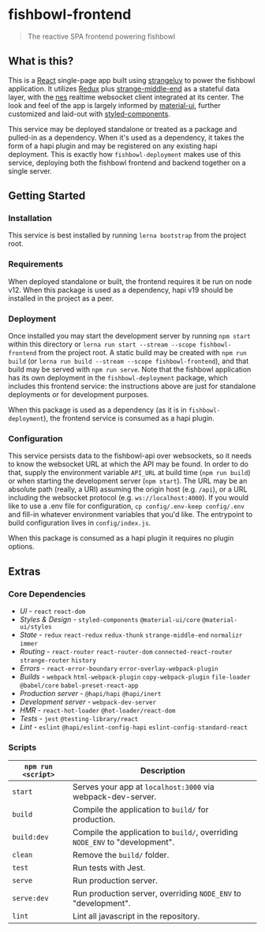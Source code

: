 # fishbowl-frontend
> The reactive SPA frontend powering fishbowl

## What is this?
This is a [React](https://reactjs.org/) single-page app built using [strangeluv](https://github.com/BigRoomStudios/strangeluv) to power the fishbowl application.  It utilizes [Redux](https://redux.js.org/) plus [strange-middle-end](https://github.com/BigRoomStudios/strange-middle-end) as a stateful data layer, with the [nes](https://hapi.dev/module/nes/) realtime websocket client integrated at its center.  The look and feel of the app is largely informed by [material-ui](https://material-ui.com/), further customized and laid-out with [styled-components](https://styled-components.com/).

This service may be deployed standalone or treated as a package and pulled-in as a dependency.  When it's used as a dependency, it takes the form of a hapi plugin and may be registered on any existing hapi deployment.  This is exactly how `fishbowl-deployment` makes use of this service, deploying both the fishbowl frontend and backend together on a single server.

## Getting Started
### Installation
This service is best installed by running `lerna bootstrap` from the project root.

### Requirements
When deployed standalone or built, the frontend requires it be run on node v12.  When this package is used as a dependency, hapi v19 should be installed in the project as a peer.

### Deployment
Once installed you may start the development server by running `npm start` within this directory or `lerna run start --stream --scope fishbowl-frontend` from the project root.  A static build may be created with `npm run build` (or `lerna run build --stream --scope fishbowl-frontend`), and that build may be served with `npm run serve`.  Note that the fishbowl application has its own deployment in the `fishbowl-deployment` package, which includes this frontend service: the instructions above are just for standalone deployments or for development purposes.

When this package is used as a dependency (as it is in `fishbowl-deployment`), the frontend service is consumed as a hapi plugin.

### Configuration
This service persists data to the fishbowl-api over websockets, so it needs to know the websocket URL at which the API may be found.  In order to do that, supply the environment variable `API_URL` at build time (`npm run build`) or when starting the development server (`npm start`).  The URL may be an absolute path (really, a URI) assuming the origin host (e.g. `/api`), or a URL
 including the websocket protocol (e.g. `ws://localhost:4000`).  If you would like to use a .env file for configuration, `cp config/.env-keep config/.env` and fill-in whatever environment variables that you'd like.  The entrypoint to build configuration lives in `config/index.js`.

When this package is consumed as a hapi plugin it requires no plugin options.

## Extras

### Core Dependencies

 - *UI* - `react` `react-dom`
 - *Styles & Design* - `styled-components` `@material-ui/core` `@material-ui/styles`
 - *State* - `redux` `react-redux` `redux-thunk` `strange-middle-end` `normalizr` `immer`
 - *Routing* - `react-router` `react-router-dom` `connected-react-router` `strange-router` `history`
 - *Errors* - `react-error-boundary` `error-overlay-webpack-plugin`
 - *Builds* - `webpack` `html-webpack-plugin` `copy-webpack-plugin` `file-loader` `@babel/core` `babel-preset-react-app`
 - *Production server* - `@hapi/hapi` `@hapi/inert`
 - *Development server* - `webpack-dev-server`
 - *HMR* - `react-hot-loader` `@hot-loader/react-dom`
 - *Tests* - `jest` `@testing-library/react`
 - *Lint* - `eslint` `@hapi/eslint-config-hapi` `eslint-config-standard-react`

### Scripts

|`npm run <script>`|Description|
|------------------|-----------|
|`start`|Serves your app at `localhost:3000` via webpack-dev-server.|
|`build`|Compile the application to `build/` for production.|
|`build:dev`|Compile the application to `build/`, overriding `NODE_ENV` to "development".|
|`clean`|Remove the `build/` folder.|
|`test`|Run tests with Jest.|
|`serve`|Run production server.|
|`serve:dev`|Run production server, overriding `NODE_ENV` to "development".|
|`lint`|Lint all javascript in the repository.|
